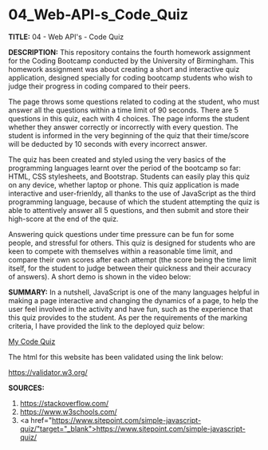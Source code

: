 # 04_Web-API-s_Code_Quiz

<b>TITLE:</b> 04 - Web API's - Code Quiz

<b>DESCRIPTION:</b>
This repository contains the fourth homework assignment for the Coding Bootcamp conducted by the University of Birmingham. This homework assignment was about creating a short and interactive quiz application, designed specially for coding bootcamp students who wish to judge their progress in coding compared to their peers.

The page throws some questions related to coding at the student, who must answer all the questions within a time limit of 90 seconds. There are 5 questions in this quiz, each with 4 choices. The page informs the student whether they answer correctly or incorrectly with every question. The student is informed in the very beginning of the quiz that their time/score will be deducted by 10 seconds with every incorrect answer.

The quiz has been created and styled using the very basics of the programming languages learnt over the period of the bootcamp so far: HTML, CSS stylesheets, and Bootstrap. Students can easily play this quiz on any device, whether laptop or phone. This quiz application is made interactive and user-frienldy, all thanks to the use of JavaScript as the third programming language, because of which the student attempting the quiz is able to attentively answer all 5 questions, and then submit and store their high-score at the end of the quiz.

Answering quick questions under time pressure can be fun for some people, and stressful for others. This quiz is designed for students who are keen to compete with themselves within a reasonable time limit, and compare their own scores after each attempt (the score being the time limit itself, for the student to judge between their quickness and their accuracy of answers). A short demo is shown in the video below:

<b>SUMMARY:</b>
In a nutshell, JavaScript is one of the many languages helpful in making a page interactive and changing the dynamics of a page, to help the user feel involved in the activity and have fun, such as the experience that this quiz provides to the student. As per the requirements of the marking criteria, I have provided the link to the deployed quiz below:

<a href="https://maryum97.github.io/04_Web-API-s_Code_Quiz/" target="_blank">My Code Quiz</a>

The html for this website has been validated using the link below:

<a href="https://validator.w3.org/nu/?showsource=yes&showoutline=yes&showimagereport=yes&useragent=Validator.nu%2FLV+http%3A%2F%2Fvalidator.w3.org%2Fservices&acceptlanguage=&doc=https%3A%2F%2Fmaryum97.github.io%2F04_Web-API-s_Code_Quiz%2F" target="_blank">https://validator.w3.org/</a>

<b>SOURCES:</b>
1. <a href="https://stackoverflow.com/" target="_blank">https://stackoverflow.com/</a>
2. <a href="https://www.w3schools.com/" target="_blank">https://www.w3schools.com/</a>
3. <a href="https://www.sitepoint.com/simple-javascript-quiz/"target="_blank">https://www.sitepoint.com/simple-javascript-quiz/</a>